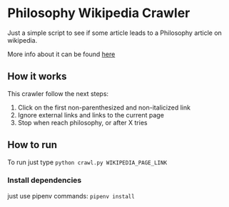 # Philosophy Wikipedia Crawler

Just a simple script to see if some article leads to a Philosophy article on wikipedia.

More info about it can be found [here](https://en.wikipedia.org/wiki/Wikipedia:Getting_to_Philosophy)

## How it works

This crawler follow the next steps:

1. Click on the first non-parenthesized and non-italicized link
2. Ignore external links and links to the current page
3. Stop when reach philosophy, or after X tries

## How to run

To run just type `python crawl.py WIKIPEDIA_PAGE_LINK`

### Install dependencies

just use pipenv commands: `pipenv install`